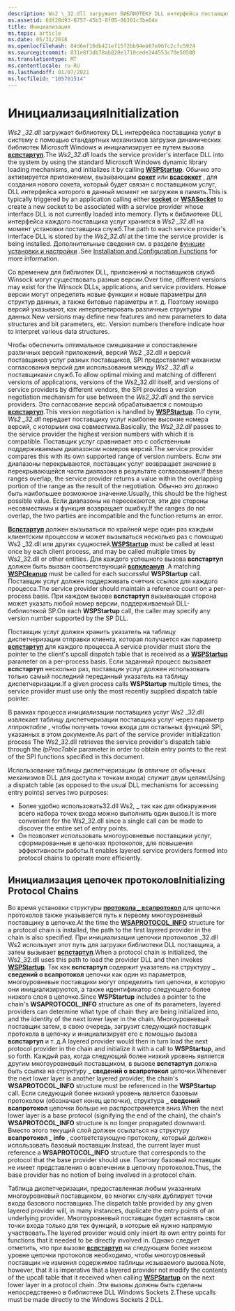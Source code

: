 ```yaml
---
description: Ws2 \_32.dll загружает БИБЛИОТЕКУ DLL интерфейса поставщика услуг в систему с помощью стандартных механизмов загрузки динамических библиотек Microsoft Windows и инициализирует ее путем вызова вспстартуп.
ms.assetid: 6df28d93-8757-45b3-8f05-86381c3be64e
title: Инициализация
ms.topic: article
ms.date: 05/31/2018
ms.openlocfilehash: 84d6ef10db421ef15f2bb94eb67e96fc2cfc5924
ms.sourcegitcommit: 831e8f3db78ab820e1710cede244553c70e50500
ms.translationtype: MT
ms.contentlocale: ru-RU
ms.lasthandoff: 01/07/2021
ms.locfileid: "105701514"
---
```

# <a name="initialization"></a><span data-ttu-id="88217-103">Инициализация</span><span class="sxs-lookup"><span data-stu-id="88217-103">Initialization</span></span>

<span data-ttu-id="88217-104">*Ws2 \_32.dll* загружает библиотеку DLL интерфейса поставщика услуг в систему с помощью стандартных механизмов загрузки динамических библиотек Microsoft Windows и инициализирует ее путем вызова [**вспстартуп**](/windows/desktop/api/Ws2spi/nf-ws2spi-wspstartup).</span><span class="sxs-lookup"><span data-stu-id="88217-104">The *Ws2\_32.dll* loads the service provider's interface DLL into the system by using the standard Microsoft Windows dynamic library loading mechanisms, and initializes it by calling [**WSPStartup**](/windows/desktop/api/Ws2spi/nf-ws2spi-wspstartup).</span></span> <span data-ttu-id="88217-105">Обычно это активируется приложением, вызывающим [**сокет**](/windows/desktop/api/Winsock2/nf-winsock2-socket) или [**всасоккет**](/windows/desktop/api/Winsock2/nf-winsock2-wsasocketa) , для создания нового сокета, который будет связан с поставщиком услуг, DLL интерфейса которого в данный момент не загружен в память.</span><span class="sxs-lookup"><span data-stu-id="88217-105">This is typically triggered by an application calling either [**socket**](/windows/desktop/api/Winsock2/nf-winsock2-socket) or [**WSASocket**](/windows/desktop/api/Winsock2/nf-winsock2-wsasocketa) to create a new socket to be associated with a service provider whose interface DLL is not currently loaded into memory.</span></span> <span data-ttu-id="88217-106">Путь к библиотеке DLL интерфейса каждого поставщика услуг хранится в *Ws2 \_32.dll* на момент установки поставщика служб.</span><span class="sxs-lookup"><span data-stu-id="88217-106">The path to each service provider's interface DLL is stored by the *Ws2\_32.dll* at the time the service provider is being installed.</span></span> <span data-ttu-id="88217-107">Дополнительные сведения см. в разделе [функции установки и настройки](installation-and-configuration-functions-2.md) .</span><span class="sxs-lookup"><span data-stu-id="88217-107">See [Installation and Configuration Functions](installation-and-configuration-functions-2.md) for more information.</span></span>

<span data-ttu-id="88217-108">Со временем для библиотек DLL, приложений и поставщиков служб Winsock могут существовать разные версии.</span><span class="sxs-lookup"><span data-stu-id="88217-108">Over time, different versions may exist for the Winsock DLLs, applications, and service providers.</span></span> <span data-ttu-id="88217-109">Новые версии могут определять новые функции и новые параметры для структур данных, а также битовые параметры и т. д. Поэтому номера версий указывают, как интерпретировать различные структуры данных.</span><span class="sxs-lookup"><span data-stu-id="88217-109">New versions may define new features and new parameters to data structures and bit parameters, etc. Version numbers therefore indicate how to interpret various data structures.</span></span>

<span data-ttu-id="88217-110">Чтобы обеспечить оптимальное смешивание и сопоставление различных версий приложений, версий Ws2 \_32.dll и версий поставщиков услуг разных поставщиков, SPI предоставляет механизм согласования версий для использования между *Ws2 \_32.dll* и поставщиками служб.</span><span class="sxs-lookup"><span data-stu-id="88217-110">To allow optimal mixing and matching of different versions of applications, versions of the Ws2\_32.dll itself, and versions of service providers by different vendors, the SPI provides a version negotiation mechanism for use between the *Ws2\_32.dll* and the service providers.</span></span> <span data-ttu-id="88217-111">Это согласование версий обрабатывается с помощью [**вспстартуп**](/windows/desktop/api/Ws2spi/nf-ws2spi-wspstartup).</span><span class="sxs-lookup"><span data-stu-id="88217-111">This version negotiation is handled by [**WSPStartup**](/windows/desktop/api/Ws2spi/nf-ws2spi-wspstartup).</span></span> <span data-ttu-id="88217-112">По сути, *Ws2 \_32.dll* передает поставщику услуг наиболее высокие номера версий, с которыми она совместима.</span><span class="sxs-lookup"><span data-stu-id="88217-112">Basically, the *Ws2\_32.dll* passes to the service provider the highest version numbers with which it is compatible.</span></span> <span data-ttu-id="88217-113">Поставщик услуг сравнивает это с собственным поддерживаемым диапазоном номеров версий.</span><span class="sxs-lookup"><span data-stu-id="88217-113">The service provider compares this with its own supported range of version numbers.</span></span> <span data-ttu-id="88217-114">Если эти диапазоны перекрываются, поставщик услуг возвращает значение в перекрывающейся части диапазона в результате согласования.</span><span class="sxs-lookup"><span data-stu-id="88217-114">If these ranges overlap, the service provider returns a value within the overlapping portion of the range as the result of the negotiation.</span></span> <span data-ttu-id="88217-115">Обычно это должно быть наибольшее возможное значение.</span><span class="sxs-lookup"><span data-stu-id="88217-115">Usually, this should be the highest possible value.</span></span> <span data-ttu-id="88217-116">Если диапазоны не пересекаются, эти две стороны несовместимы и функция возвращает ошибку.</span><span class="sxs-lookup"><span data-stu-id="88217-116">If the ranges do not overlap, the two parties are incompatible and the function returns an error.</span></span>

<span data-ttu-id="88217-117">[**Вспстартуп**](/windows/desktop/api/Ws2spi/nf-ws2spi-wspstartup) должен вызываться по крайней мере один раз каждым клиентским процессом и может вызываться несколько раз с помощью Ws2 \_32.dll или других сущностей.</span><span class="sxs-lookup"><span data-stu-id="88217-117">[**WSPStartup**](/windows/desktop/api/Ws2spi/nf-ws2spi-wspstartup) must be called at least once by each client process, and may be called multiple times by Ws2\_32.dll or other entities.</span></span> <span data-ttu-id="88217-118">Для каждого успешного вызова **вспстартуп** должен быть вызван соответствующий [**вспклеануп**](/previous-versions/windows/hardware/network/ff566270(v=vs.85)) .</span><span class="sxs-lookup"><span data-stu-id="88217-118">A matching [**WSPCleanup**](/previous-versions/windows/hardware/network/ff566270(v=vs.85)) must be called for each successful **WSPStartup** call.</span></span> <span data-ttu-id="88217-119">Поставщик услуг должен поддерживать счетчик ссылок для каждого процесса.</span><span class="sxs-lookup"><span data-stu-id="88217-119">The service provider should maintain a reference count on a per-process basis.</span></span> <span data-ttu-id="88217-120">При каждом вызове **вспстартуп** вызывающая сторона может указать любой номер версии, поддерживаемый DLL-библиотекой SP.</span><span class="sxs-lookup"><span data-stu-id="88217-120">On each **WSPStartup** call, the caller may specify any version number supported by the SP DLL.</span></span>

<span data-ttu-id="88217-121">Поставщик услуг должен хранить указатель на таблицу диспетчеризации отправки клиента, которая получается как параметр [**вспстартуп**](/windows/desktop/api/Ws2spi/nf-ws2spi-wspstartup) для каждого процесса.</span><span class="sxs-lookup"><span data-stu-id="88217-121">A service provider must store the pointer to the client's upcall dispatch table that is received as a [**WSPStartup**](/windows/desktop/api/Ws2spi/nf-ws2spi-wspstartup) parameter on a per-process basis.</span></span> <span data-ttu-id="88217-122">Если заданный процесс вызывает **вспстартуп** несколько раз, поставщик услуг должен использовать только самый последний переданный указатель на таблицу диспетчеризации.</span><span class="sxs-lookup"><span data-stu-id="88217-122">If a given process calls **WSPStartup** multiple times, the service provider must use only the most recently supplied dispatch table pointer.</span></span>

<span data-ttu-id="88217-123">В рамках процесса инициализации поставщика услуг Ws2 \_32.dll извлекает таблицу диспетчеризации поставщика услуг через параметр *лппроктабле* , чтобы получить точки входа для остальных функций SPI, указанных в этом документе.</span><span class="sxs-lookup"><span data-stu-id="88217-123">As part of the service provider initialization process The Ws2\_32.dll retrieves the service provider's dispatch table through the *lpProcTable* parameter in order to obtain entry points to the rest of the SPI functions specified in this document.</span></span>

<span data-ttu-id="88217-124">Использование таблицы диспетчеризации (в отличие от обычных механизмов DLL для доступа к точкам входа) служит двум целям:</span><span class="sxs-lookup"><span data-stu-id="88217-124">Using a dispatch table (as opposed to the usual DLL mechanisms for accessing entry points) serves two purposes:</span></span>

-   <span data-ttu-id="88217-125">Более удобно использовать32.dll Ws2, \_ так как для обнаружения всего набора точек входа можно выполнить один вызов.</span><span class="sxs-lookup"><span data-stu-id="88217-125">It is more convenient for the Ws2\_32.dll since a single call can be made to discover the entire set of entry points.</span></span>
-   <span data-ttu-id="88217-126">Он позволяет использовать многоуровневые поставщики услуг, сформированные в цепочках протоколов, для повышения эффективности работы.</span><span class="sxs-lookup"><span data-stu-id="88217-126">It enables layered service providers formed into protocol chains to operate more efficiently.</span></span>

## <a name="initializing-protocol-chains"></a><span data-ttu-id="88217-127">Инициализация цепочек протоколов</span><span class="sxs-lookup"><span data-stu-id="88217-127">Initializing Protocol Chains</span></span>

<span data-ttu-id="88217-128">Во время установки структуры [**протокола \_ всапротокол**](/windows/win32/api/winsock2/ns-winsock2-wsaprotocol_infoa) для цепочки протоколов также указывается путь к первому многоуровневый поставщику в цепочке.</span><span class="sxs-lookup"><span data-stu-id="88217-128">At the time the [**WSAPROTOCOL\_INFO**](/windows/win32/api/winsock2/ns-winsock2-wsaprotocol_infoa) structure for a protocol chain is installed, the path to the first layered provider in the chain is also specified.</span></span> <span data-ttu-id="88217-129">При инициализации цепочки протоколов \_32.dll Ws2 использует этот путь для загрузки библиотеки DLL поставщика, а затем вызывает [**вспстартуп**](/windows/desktop/api/Ws2spi/nf-ws2spi-wspstartup).</span><span class="sxs-lookup"><span data-stu-id="88217-129">When a protocol chain is initialized, the Ws2\_32.dll uses this path to load the provider DLL and then invokes [**WSPStartup**](/windows/desktop/api/Ws2spi/nf-ws2spi-wspstartup).</span></span> <span data-ttu-id="88217-130">Так как **вспстартуп** содержит указатель на структуру **\_ сведений о всапротокол** цепочки как один из параметров, многоуровневые поставщики могут определить тип цепочки, в которую они инициализируются, а также идентификатор следующего более низкого слоя в цепочке.</span><span class="sxs-lookup"><span data-stu-id="88217-130">Since **WSPStartup** includes a pointer to the chain's **WSAPROTOCOL\_INFO** structure as one of its parameters, layered providers can determine what type of chain they are being initialized into, and the identity of the next lower layer in the chain.</span></span> <span data-ttu-id="88217-131">Многоуровневый поставщик затем, в свою очередь, загрузит следующий поставщик протокола в цепочку и инициализирует его с помощью вызова **вспстартуп** и т. д.</span><span class="sxs-lookup"><span data-stu-id="88217-131">A layered provider would then in turn load the next protocol provider in the chain and initialize it with a call to **WSPStartup**, and so forth.</span></span> <span data-ttu-id="88217-132">Каждый раз, когда следующий более низкий уровень является другим многоуровневый поставщиком, в вызове **вспстартуп** должна быть ссылка на структуру **\_ сведений о всапротокол** цепочки.</span><span class="sxs-lookup"><span data-stu-id="88217-132">Whenever the next lower layer is another layered provider, the chain's **WSAPROTOCOL\_INFO** structure must be referenced in the **WSPStartup** call.</span></span> <span data-ttu-id="88217-133">Если следующий более низкий уровень является базовым протоколом (обозначает конец цепочки), структура **\_ сведений всапротокол** цепочки больше не распространяется вниз.</span><span class="sxs-lookup"><span data-stu-id="88217-133">When the next lower layer is a base protocol (signifying the end of the chain), the chain's **WSAPROTOCOL\_INFO** structure is no longer propagated downward.</span></span> <span data-ttu-id="88217-134">Вместо этого текущий слой должен ссылаться на структуру **всапротокол \_ info** , соответствующую протоколу, который должен использовать базовый поставщик.</span><span class="sxs-lookup"><span data-stu-id="88217-134">Instead, the current layer must reference a **WSAPROTOCOL\_INFO** structure that corresponds to the protocol that the base provider should use.</span></span> <span data-ttu-id="88217-135">Поэтому базовый поставщик не имеет представления о вовлечении в цепочку протоколов.</span><span class="sxs-lookup"><span data-stu-id="88217-135">Thus, the base provider has no notion of being involved in a protocol chain.</span></span>

<span data-ttu-id="88217-136">Таблица диспетчеризации, предоставленная любым указанным многоуровневый поставщиком, во многих случаях дублирует точки входа базового поставщика.</span><span class="sxs-lookup"><span data-stu-id="88217-136">The dispatch table provided by any given layered provider will, in many instances, duplicate the entry points of an underlying provider.</span></span> <span data-ttu-id="88217-137">Многоуровневый поставщик будет вставлять свои точки входа только для тех функций, в которые ей нужно напрямую участвовать.</span><span class="sxs-lookup"><span data-stu-id="88217-137">The layered provider would only insert its own entry points for functions that it needed to be directly involved in.</span></span> <span data-ttu-id="88217-138">Однако следует отметить, что при вызове [**вспстартуп**](/windows/desktop/api/Ws2spi/nf-ws2spi-wspstartup) на следующем более низком уровне цепочки протоколов необходимо, чтобы многоуровневый поставщик не изменил содержимое таблицы исзываемого вызова.</span><span class="sxs-lookup"><span data-stu-id="88217-138">Note, however, that it is imperative that a layered provider not modify the contents of the upcall table that it received when calling [**WSPStartup**](/windows/desktop/api/Ws2spi/nf-ws2spi-wspstartup) on the next lower layer in a protocol chain.</span></span> <span data-ttu-id="88217-139">Эти вызовы должны быть сделаны непосредственно в библиотеке DLL Windows Sockets 2.</span><span class="sxs-lookup"><span data-stu-id="88217-139">These upcalls must be made directly to the Windows Sockets 2 DLL.</span></span>

 

 
